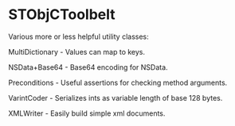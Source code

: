 STObjCToolbelt
==========

Various more or less helpful utility classes:

MultiDictionary - Values can map to keys.

NSData+Base64 - Base64 encoding for NSData.

Preconditions - Useful assertions for checking method arguments.

VarintCoder - Serializes ints as variable length of base 128 bytes.

XMLWriter - Easily build simple xml documents.
